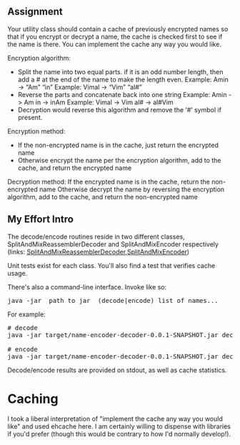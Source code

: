 Assignment
---------------------------------------------------

Your utility class should contain a cache of previously encrypted names so that if you encrypt or decrypt a name, the cache is checked first to see if the name is there. You can implement the cache any way you would like.

Encryption algorithm:

 * Split the name into two equal parts. if it is an odd number length, then add a # at the end of the name to make the length even.
        Example:  Amin -> “Am”   “in”
        Example:  Vimal -> “Vim”  “al#” 
 * Reverse the parts and concatenate back into one string
        Example: Amin -> Am in -> inAm
        Example: Vimal -> Vim al# -> al#Vim   
 * Decryption would reverse this algorithm and remove the ‘#’ symbol if present.

Encryption method:

 * If the non-encrypted name is in the cache, just return the encrypted name
 * Otherwise encrypt the name per the encryption algorithm, add to the cache, and return the encrypted name

Decryption method:
    If the encrypted name is in the cache, return the non-encrypted name
    Otherwise decrypt the name by reversing the encryption algorithm, add to the cache, and return the non-encrypted name

My Effort Intro
---------------------------------------------------

The decode/encode routines reside in two different classes, SplitAndMixReassemblerDecoder and SplitAndMixEncoder respectively (links: [SplitAndMixReassemblerDecoder](https://github.com/prospero238/name-encoder-decoder/blob/master/src/main/java/com/throwawaycode/service/SplitAndMixReassemblerDecoder.java),[SplitAndMixEncoder](https://github.com/prospero238/name-encoder-decoder/blob/master/src/main/java/com/throwawaycode/service/SplitAndMixEncoder.java)) 

Unit tests exist for each class.  You'll also find a test that verifies cache usage.

There's also a command-line interface.  Invoke like so:
 
<pre>java -jar _path to jar_ (decode|encode) list of names... </pre>
For example:

<pre>
# decode
java -jar target/name-encoder-decoder-0.0.1-SNAPSHOT.jar decode inAm al#Vim

# encode
java -jar target/name-encoder-decoder-0.0.1-SNAPSHOT.jar decode Amin Vimal
</pre>

Decode/encode results are provided on stdout, as well as cache statistics. 


Caching
==============================

I took a liberal interpretation of "implement the cache any way you would like" and used ehcache here.  I am certainly 
willing to dispense with libraries if you'd prefer (though this would be contrary to how I'd normally develop!).
